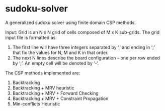 # sudoku-solver
A generalized sudoku solver using finite domain CSP methods.

Input:
Grid is an N x N grid of cells composed of M x K sub-grids.
The grid input file is formatted as:
1. The first line will have three integers separated by ‘,’ and ending in ‘;’ that fix the values for N, M
and K in that order.
2. The next N lines describe the board configuration – one per row ended by ‘;’. An empty cell will
be denoted by ‘-‘.

The CSP methods implemented are:
1. Backtracking
2. Backtracking + MRV heuristic
3. Backtracking + MRV + Forward Checking
4. Backtracking + MRV + Constraint Propagation
5. Min-conflicts Heuristic
